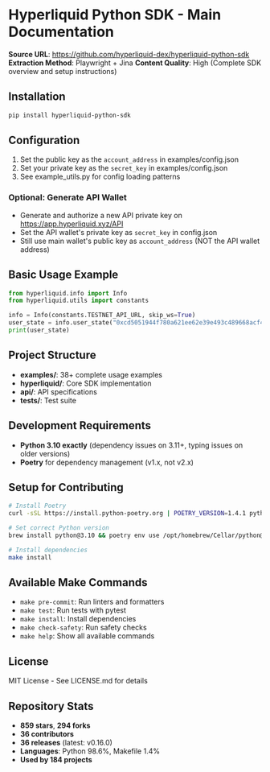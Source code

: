 # Hyperliquid Python SDK - Main Documentation

**Source URL**: https://github.com/hyperliquid-dex/hyperliquid-python-sdk
**Extraction Method**: Playwright + Jina
**Content Quality**: High (Complete SDK overview and setup instructions)

## Installation

```bash
pip install hyperliquid-python-sdk
```

## Configuration

1. Set the public key as the `account_address` in examples/config.json
2. Set your private key as the `secret_key` in examples/config.json
3. See example_utils.py for config loading patterns

### Optional: Generate API Wallet

- Generate and authorize a new API private key on https://app.hyperliquid.xyz/API
- Set the API wallet's private key as `secret_key` in config.json
- Still use main wallet's public key as `account_address` (NOT the API wallet address)

## Basic Usage Example

```python
from hyperliquid.info import Info
from hyperliquid.utils import constants

info = Info(constants.TESTNET_API_URL, skip_ws=True)
user_state = info.user_state("0xcd5051944f780a621ee62e39e493c489668acf4d")
print(user_state)
```

## Project Structure

- **examples/**: 38+ complete usage examples
- **hyperliquid/**: Core SDK implementation
- **api/**: API specifications
- **tests/**: Test suite

## Development Requirements

- **Python 3.10 exactly** (dependency issues on 3.11+, typing issues on older versions)
- **Poetry** for dependency management (v1.x, not v2.x)

## Setup for Contributing

```bash
# Install Poetry
curl -sSL https://install.python-poetry.org | POETRY_VERSION=1.4.1 python3 -

# Set correct Python version
brew install python@3.10 && poetry env use /opt/homebrew/Cellar/python@3.10/3.10.16/bin/python3.10

# Install dependencies
make install
```

## Available Make Commands

- `make pre-commit`: Run linters and formatters
- `make test`: Run tests with pytest
- `make install`: Install dependencies
- `make check-safety`: Run safety checks
- `make help`: Show all available commands

## License

MIT License - See LICENSE.md for details

## Repository Stats

- **859 stars**, **294 forks**
- **36 contributors**
- **36 releases** (latest: v0.16.0)
- **Languages**: Python 98.6%, Makefile 1.4%
- **Used by 184 projects**
